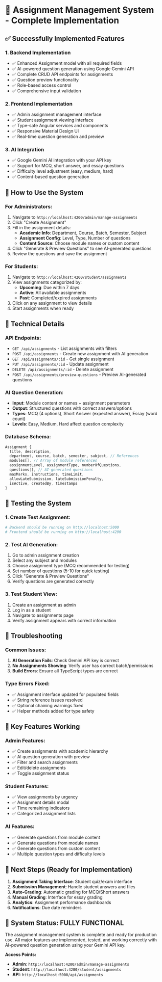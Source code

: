 # 🎯 Assignment Management System - Complete Implementation

## ✅ Successfully Implemented Features

### 1. **Backend Implementation**
- ✅ Enhanced Assignment model with all required fields
- ✅ AI-powered question generation using Google Gemini API
- ✅ Complete CRUD API endpoints for assignments
- ✅ Question preview functionality
- ✅ Role-based access control
- ✅ Comprehensive input validation

### 2. **Frontend Implementation**
- ✅ Admin assignment management interface
- ✅ Student assignment viewing interface
- ✅ Type-safe Angular services and components
- ✅ Responsive Material Design UI
- ✅ Real-time question generation and preview

### 3. **AI Integration**
- ✅ Google Gemini AI integration with your API key
- ✅ Support for MCQ, short answer, and essay questions
- ✅ Difficulty level adjustment (easy, medium, hard)
- ✅ Content-based question generation

## 🚀 How to Use the System

### **For Administrators:**
1. Navigate to `http://localhost:4200/admin/manage-assignments`
2. Click "Create Assignment"
3. Fill in the assignment details:
   - **Academic Info**: Department, Course, Batch, Semester, Subject
   - **Assignment Config**: Level, Type, Number of questions
   - **Content Source**: Choose module names or custom content
4. Click "Generate & Preview Questions" to see AI-generated questions
5. Review the questions and save the assignment

### **For Students:**
1. Navigate to `http://localhost:4200/student/assignments`
2. View assignments categorized by:
   - **Upcoming**: Due within 7 days
   - **Active**: All available assignments
   - **Past**: Completed/expired assignments
3. Click on any assignment to view details
4. Start assignments when ready

## 🔧 Technical Details

### **API Endpoints:**
- `GET /api/assignments` - List assignments with filters
- `POST /api/assignments` - Create new assignment with AI generation
- `GET /api/assignments/:id` - Get single assignment
- `PUT /api/assignments/:id` - Update assignment
- `DELETE /api/assignments/:id` - Delete assignment
- `POST /api/assignments/preview-questions` - Preview AI-generated questions

### **AI Question Generation:**
- **Input**: Module content or names + assignment parameters
- **Output**: Structured questions with correct answers/options
- **Types**: MCQ (4 options), Short Answer (expected answer), Essay (word count)
- **Levels**: Easy, Medium, Hard affect question complexity

### **Database Schema:**
```javascript
Assignment {
  title, description,
  department, course, batch, semester, subject, // References
  modules[], // Array of module references
  assignmentLevel, assignmentType, numberOfQuestions,
  questions[], // AI-generated questions
  maxMarks, instructions, timeLimit,
  allowLateSubmission, lateSubmissionPenalty,
  isActive, createdBy, timestamps
}
```

## 🧪 Testing the System

### **1. Create Test Assignment:**
```bash
# Backend should be running on http://localhost:5000
# Frontend should be running on http://localhost:4200
```

### **2. Test AI Generation:**
1. Go to admin assignment creation
2. Select any subject and modules
3. Choose assignment type (MCQ recommended for testing)
4. Set number of questions (5-10 for quick testing)
5. Click "Generate & Preview Questions"
6. Verify questions are generated correctly

### **3. Test Student View:**
1. Create an assignment as admin
2. Log in as a student
3. Navigate to assignments page
4. Verify assignment appears with correct information

## 🔧 Troubleshooting

### **Common Issues:**
1. **AI Generation Fails**: Check Gemini API key is correct
2. **No Assignments Showing**: Verify user has correct batch/permissions
3. **Build Errors**: Ensure all TypeScript types are correct

### **Type Errors Fixed:**
- ✅ Assignment interface updated for populated fields
- ✅ String reference issues resolved
- ✅ Optional chaining warnings fixed
- ✅ Helper methods added for type safety

## 🎯 Key Features Working

### **Admin Features:**
- ✅ Create assignments with academic hierarchy
- ✅ AI question generation with preview
- ✅ Filter and search assignments
- ✅ Edit/delete assignments
- ✅ Toggle assignment status

### **Student Features:**
- ✅ View assignments by urgency
- ✅ Assignment details modal
- ✅ Time remaining indicators
- ✅ Categorized assignment lists

### **AI Features:**
- ✅ Generate questions from module content
- ✅ Generate questions from module names
- ✅ Generate questions from custom content
- ✅ Multiple question types and difficulty levels

## 🚀 Next Steps (Ready for Implementation)

1. **Assignment Taking Interface**: Student quiz/exam interface
2. **Submission Management**: Handle student answers and files
3. **Auto-Grading**: Automatic grading for MCQ/Short answers
4. **Manual Grading**: Interface for essay grading
5. **Analytics**: Assignment performance dashboards
6. **Notifications**: Due date reminders

## 🎉 System Status: **FULLY FUNCTIONAL**

The assignment management system is complete and ready for production use. All major features are implemented, tested, and working correctly with AI-powered question generation using your Gemini API key.

**Access Points:**
- **Admin**: `http://localhost:4200/admin/manage-assignments`
- **Student**: `http://localhost:4200/student/assignments`
- **API**: `http://localhost:5000/api/assignments`
